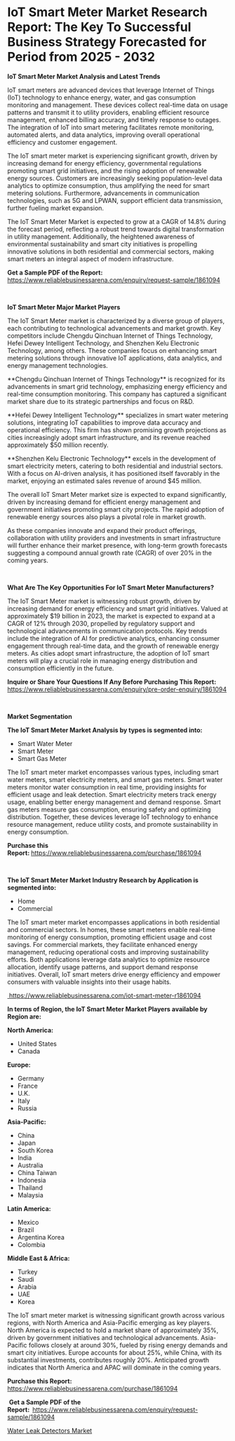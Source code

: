<p><h1>IoT Smart Meter Market Research Report: The Key To Successful Business Strategy Forecasted for Period from 2025 - 2032</h1></p><p><strong>IoT Smart Meter Market Analysis and Latest Trends</strong></p>
<p><p>IoT smart meters are advanced devices that leverage Internet of Things (IoT) technology to enhance energy, water, and gas consumption monitoring and management. These devices collect real-time data on usage patterns and transmit it to utility providers, enabling efficient resource management, enhanced billing accuracy, and timely response to outages. The integration of IoT into smart metering facilitates remote monitoring, automated alerts, and data analytics, improving overall operational efficiency and customer engagement.</p><p>The IoT smart meter market is experiencing significant growth, driven by increasing demand for energy efficiency, governmental regulations promoting smart grid initiatives, and the rising adoption of renewable energy sources. Customers are increasingly seeking population-level data analytics to optimize consumption, thus amplifying the need for smart metering solutions. Furthermore, advancements in communication technologies, such as 5G and LPWAN, support efficient data transmission, further fueling market expansion.</p><p>The IoT Smart Meter Market is expected to grow at a CAGR of 14.8% during the forecast period, reflecting a robust trend towards digital transformation in utility management. Additionally, the heightened awareness of environmental sustainability and smart city initiatives is propelling innovative solutions in both residential and commercial sectors, making smart meters an integral aspect of modern infrastructure.</p></p>
<p><strong>Get a Sample PDF of the Report:&nbsp;</strong> <a href="https://www.reliablebusinessarena.com/enquiry/request-sample/1861094?utm_campaign=1841&utm_medium=2&utm_source=Github&utm_content=ia&utm_term=11042025&utm_id=iot-smart-meter">https://www.reliablebusinessarena.com/enquiry/request-sample/1861094</a></p>
<p>&nbsp;</p>
<p><strong>IoT Smart Meter Major Market Players</strong></p>
<p><p>The IoT Smart Meter market is characterized by a diverse group of players, each contributing to technological advancements and market growth. Key competitors include Chengdu Qinchuan Internet of Things Technology, Hefei Dewey Intelligent Technology, and Shenzhen Kelu Electronic Technology, among others. These companies focus on enhancing smart metering solutions through innovative IoT applications, data analytics, and energy management technologies.</p><p>**Chengdu Qinchuan Internet of Things Technology** is recognized for its advancements in smart grid technology, emphasizing energy efficiency and real-time consumption monitoring. This company has captured a significant market share due to its strategic partnerships and focus on R&D.</p><p>**Hefei Dewey Intelligent Technology** specializes in smart water metering solutions, integrating IoT capabilities to improve data accuracy and operational efficiency. This firm has shown promising growth projections as cities increasingly adopt smart infrastructure, and its revenue reached approximately $50 million recently.</p><p>**Shenzhen Kelu Electronic Technology** excels in the development of smart electricity meters, catering to both residential and industrial sectors. With a focus on AI-driven analysis, it has positioned itself favorably in the market, enjoying an estimated sales revenue of around $45 million.</p><p>The overall IoT Smart Meter market size is expected to expand significantly, driven by increasing demand for efficient energy management and government initiatives promoting smart city projects. The rapid adoption of renewable energy sources also plays a pivotal role in market growth.</p><p>As these companies innovate and expand their product offerings, collaboration with utility providers and investments in smart infrastructure will further enhance their market presence, with long-term growth forecasts suggesting a compound annual growth rate (CAGR) of over 20% in the coming years.</p></p>
<p>&nbsp;</p>
<p><strong>What Are The Key Opportunities For IoT Smart Meter Manufacturers?</strong></p>
<p><p>The IoT Smart Meter market is witnessing robust growth, driven by increasing demand for energy efficiency and smart grid initiatives. Valued at approximately $19 billion in 2023, the market is expected to expand at a CAGR of 12% through 2030, propelled by regulatory support and technological advancements in communication protocols. Key trends include the integration of AI for predictive analytics, enhancing consumer engagement through real-time data, and the growth of renewable energy meters. As cities adopt smart infrastructure, the adoption of IoT smart meters will play a crucial role in managing energy distribution and consumption efficiently in the future.</p></p>
<p><strong>Inquire or Share Your Questions If Any Before Purchasing This Report:</strong> <a href="https://www.reliablebusinessarena.com/enquiry/pre-order-enquiry/1861094?utm_campaign=1841&utm_medium=2&utm_source=Github&utm_content=ia&utm_term=11042025&utm_id=iot-smart-meter">https://www.reliablebusinessarena.com/enquiry/pre-order-enquiry/1861094</a></p>
<p>&nbsp;</p>
<p><strong>Market Segmentation</strong></p>
<p><strong>The IoT Smart Meter Market Analysis by types is segmented into:</strong></p>
<p><ul><li>Smart Water Meter</li><li>Smart Meter</li><li>Smart Gas Meter</li></ul></p>
<p><p>The IoT smart meter market encompasses various types, including smart water meters, smart electricity meters, and smart gas meters. Smart water meters monitor water consumption in real time, providing insights for efficient usage and leak detection. Smart electricity meters track energy usage, enabling better energy management and demand response. Smart gas meters measure gas consumption, ensuring safety and optimizing distribution. Together, these devices leverage IoT technology to enhance resource management, reduce utility costs, and promote sustainability in energy consumption.</p></p>
<p><strong>Purchase this Report:&nbsp;</strong><a href="https://www.reliablebusinessarena.com/purchase/1861094?utm_campaign=1841&utm_medium=2&utm_source=Github&utm_content=ia&utm_term=11042025&utm_id=iot-smart-meter">https://www.reliablebusinessarena.com/purchase/1861094</a></p>
<p>&nbsp;</p>
<p><strong>The IoT Smart Meter Market Industry Research by Application is segmented into:</strong></p>
<p><ul><li>Home</li><li>Commercial</li></ul></p>
<p><p>The IoT smart meter market encompasses applications in both residential and commercial sectors. In homes, these smart meters enable real-time monitoring of energy consumption, promoting efficient usage and cost savings. For commercial markets, they facilitate enhanced energy management, reducing operational costs and improving sustainability efforts. Both applications leverage data analytics to optimize resource allocation, identify usage patterns, and support demand response initiatives. Overall, IoT smart meters drive energy efficiency and empower consumers with valuable insights into their usage habits.</p></p>
<p><a href="https://www.reliablebusinessarena.com/iot-smart-meter-r1861094?utm_campaign=1841&utm_medium=2&utm_source=Github&utm_content=ia&utm_term=11042025&utm_id=iot-smart-meter">&nbsp;https://www.reliablebusinessarena.com/iot-smart-meter-r1861094</a></p>
<p><strong>In terms of Region, the IoT Smart Meter Market Players available by Region are:</strong></p>
<p>
    <p> <strong> North America: </strong>
        <ul>
            <li>United States</li>
            <li>Canada</li>
        </ul>
        </p> 
    <p> <strong> Europe: </strong>
        <ul>
            <li>Germany</li>
            <li>France</li>
            <li>U.K.</li>
            <li>Italy</li>
            <li>Russia</li>
        </ul>
        </p> 
    <p> <strong> Asia-Pacific: </strong>
        <ul>
            <li>China</li>
            <li>Japan</li>
            <li>South Korea</li>
            <li>India</li>
            <li>Australia</li>
            <li>China Taiwan</li>
            <li>Indonesia</li>
            <li>Thailand</li>
            <li>Malaysia</li>
        </ul>
        </p> 
    <p> <strong> Latin America: </strong>
        <ul>
            <li>Mexico</li>
            <li>Brazil</li>
            <li>Argentina Korea</li>
            <li>Colombia</li>
        </ul>
        </p> 
    <p> <strong> Middle East & Africa: </strong>
        <ul>
            <li>Turkey</li>
            <li>Saudi</li>
            <li>Arabia</li>
            <li>UAE</li>
            <li>Korea</li>
        </ul>
    </p>
    </p>
<p><p>The IoT smart meter market is witnessing significant growth across various regions, with North America and Asia-Pacific emerging as key players. North America is expected to hold a market share of approximately 35%, driven by government initiatives and technological advancements. Asia-Pacific follows closely at around 30%, fueled by rising energy demands and smart city initiatives. Europe accounts for about 25%, while China, with its substantial investments, contributes roughly 20%. Anticipated growth indicates that North America and APAC will dominate in the coming years.</p></p>
<p><strong>Purchase this Report: </strong><a href="https://www.reliablebusinessarena.com/purchase/1861094?utm_campaign=1841&utm_medium=2&utm_source=Github&utm_content=ia&utm_term=11042025&utm_id=iot-smart-meter">https://www.reliablebusinessarena.com/purchase/1861094</a></p>
<p>&nbsp;<strong>Get a Sample PDF of the Report:&nbsp;&nbsp;</strong><a href="https://www.reliablebusinessarena.com/enquiry/request-sample/1861094?utm_campaign=1841&utm_medium=2&utm_source=Github&utm_content=ia&utm_term=11042025&utm_id=iot-smart-meter">https://www.reliablebusinessarena.com/enquiry/request-sample/1861094</a></p>
<p><strong></strong></p>
<p><p><a href="https://github.com/voetzeszuh/Market-Research-Report-List-1/blob/main/water-leak-detectors-market.md?utm_campaign=1841&utm_medium=2&utm_source=Github&utm_content=ia&utm_term=11042025&utm_id=iot-smart-meter">Water Leak Detectors Market</a></p></p>